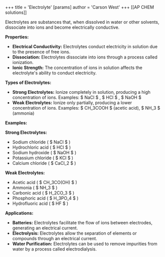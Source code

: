+++
 title = 'Electrolyte'
[params]
	author = 'Carson West'
+++
[[AP CHEM solutions]]

Electrolytes are substances that, when dissolved in water or other solvents, dissociate into ions and become electrically conductive.

**Properties:**

* **Electrical Conductivity:** Electrolytes conduct electricity in solution due to the presence of free ions.
* **Dissociation:** Electrolytes dissociate into ions through a process called ionization.
* **Ionic Strength:** The concentration of ions in solution affects the electrolyte's ability to conduct electricity.

**Types of Electrolytes:**

* **Strong Electrolytes:** Ionize completely in solution, producing a high concentration of ions. Examples:  $ NaCl $ ,  $ HCl $ ,  $ NaOH $ 
* **Weak Electrolytes:** Ionize only partially, producing a lower concentration of ions. Examples:  $ CH_3COOH $  (acetic acid),  $ NH_3 $  (ammonia)

**Examples:**

**Strong Electrolytes:**

* Sodium chloride ( $ NaCl $ )
* Hydrochloric acid ( $ HCl $ )
* Sodium hydroxide ( $ NaOH $ )
* Potassium chloride ( $ KCl $ )
* Calcium chloride ( $ CaCl_2 $ )

**Weak Electrolytes:**

* Acetic acid ( $ CH_3CO(OH) $ )
* Ammonia ( $ NH_3 $ )
* Carbonic acid ( $ H_2CO_3 $ )
* Phosphoric acid ( $ H_3PO_4 $ )
* Hydrofluoric acid ( $ HF $ )

**Applications:**

* **Batteries:** Electrolytes facilitate the flow of ions between electrodes, generating an electrical current.
* **Electrolysis:** Electrolytes allow the separation of elements or compounds through an electrical current.
* **Water Purification:** Electrolytes can be used to remove impurities from water by a process called electrodialysis.